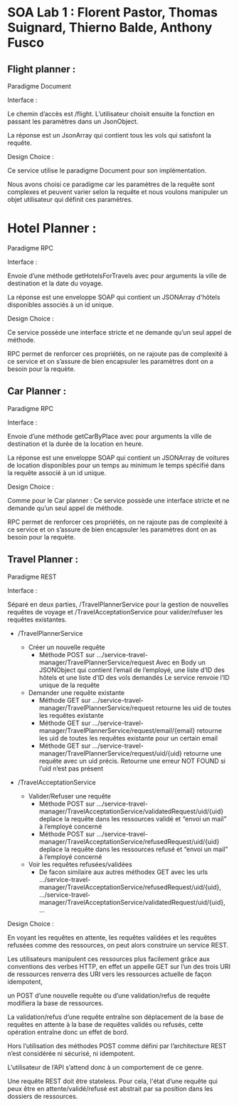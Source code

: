 # SOA Lab 1 : Florent Pastor, Thomas Suignard, Thierno Balde, Anthony Fusco

## Flight planner :
Paradigme Document

Interface :

Le chemin d’accès est /flight. L’utilisateur choisit ensuite la fonction en passant les paramètres dans un JsonObject.

La réponse est un JsonArray qui contient tous les vols qui satisfont la requête.

Design Choice :

Ce service utilise le paradigme Document pour son implémentation.

Nous avons choisi ce paradigme car les paramètres de la requête sont complexes et peuvent varier selon la requête et nous voulons manipuler un objet utilisateur qui définit ces paramètres. 


# Hotel Planner :
Paradigme RPC

Interface :

   Envoie d’une méthode getHotelsForTravels avec pour arguments la ville de destination et la date du voyage.
   
   La réponse est une enveloppe SOAP qui contient un JSONArray d'hôtels disponibles associés à un id unique.

Design Choice :

   Ce service possède une interface stricte et ne demande qu’un seul appel de méthode.
   
   RPC permet de renforcer ces propriétés, on ne rajoute pas de complexité à ce service et on s’assure de bien encapsuler les paramètres dont on a besoin pour la requète.

## Car Planner :
Paradigme RPC

Interface :

   Envoie d’une méthode getCarByPlace avec pour arguments la ville de destination et la durée de la location en heure.
   
   La réponse est une enveloppe SOAP qui contient un JSONArray de voitures de location disponibles pour un temps au minimum le temps spécifié dans la requête associé à un id unique.

Design Choice :

   Comme pour le Car planner : Ce service possède une interface stricte et ne demande qu’un seul appel de méthode.
   
   RPC permet de renforcer ces propriétés, on ne rajoute pas de complexité à ce service et on s’assure de bien encapsuler les paramètres dont on as besoin pour la requète.

## Travel Planner :

Paradigme REST

Interface :

   Séparé en deux parties, /TravelPlannerService pour la gestion de nouvelles requêtes de voyage et /TravelAcceptationService pour valider/refuser les requêtes existantes.




- /TravelPlannerService

    - Créer un nouvelle requête
        - Méthode POST sur .../service-travel-manager/TravelPlannerService/request
            Avec en Body un JSONObject qui contient l’email de l’employé, une liste d’ID des hôtels et une liste d’ID des vols demandés
Le service renvoie l’ID unique de la requête
    - Demander une requête existante
        - Méthode GET sur .../service-travel-manager/TravelPlannerService/request retourne les uid de toutes les requêtes existante
        - Méthode GET sur .../service-travel-manager/TravelPlannerService/request/email/{email} retourne les uid de toutes les requêtes existante pour un certain email
        - Méthode GET sur .../service-travel-manager/TravelPlannerService/request/uid/{uid} retourne une requête avec un uid précis. Retourne une erreur NOT FOUND si l’uid n’est pas présent
- /TravelAcceptationService
    - Valider/Refuser une requête
        - Méthode POST sur .../service-travel-manager/TravelAcceptationService/validatedRequest/uid/{uid} deplace la requête dans les ressources validé et “envoi un mail” à l’employé concerné
        - Méthode POST sur .../service-travel-manager/TravelAcceptationService/refusedRequest/uid/{uid} deplace la requête dans les ressources refusé et “envoi un mail” à l’employé concerné
    - Voir les requêtes refusées/validées
        - De facon similaire aux autres méthodex GET avec les urls .../service-travel-manager/TravelAcceptationService/refusedRequest/uid/{uid}, .../service-travel-manager/TravelAcceptationService/validatedRequest/uid/{uid}, …

Design Choice :

   En voyant les requêtes en attente, les requêtes validées et les requêtes refusées comme des ressources, on peut alors construire un service REST.
   
Les utilisateurs manipulent ces ressources plus facilement grâce aux conventions des verbes HTTP, en effet un appelle GET sur l’un des trois URI de ressources renverra des URI vers les ressources actuelle de façon idempotent,
 
un POST d’une nouvelle requête ou d’une validation/refus de requête modifiera la base de ressources.

La validation/refus d’une requête entraîne son déplacement de la base de requêtes en attente à la base de requêtes validés ou refusés, cette opération entraîne donc un effet de bord.

Hors l’utilisation des méthodes POST comme défini par l’architecture REST n’est considérée ni sécurisé, ni idempotent.

L’utilisateur de l’API s’attend donc à un comportement de ce genre.

Une requête REST doit être stateless. Pour cela, l'état d’une requête qui peux être en attente/validé/refusé est abstrait par sa position dans les dossiers de ressources.
